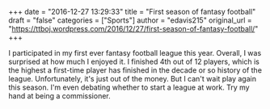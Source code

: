 +++
date = "2016-12-27 13:29:33"
title = "First season of fantasy football"
draft = "false"
categories = ["Sports"]
author = "edavis215"
original_url = "https://ttboj.wordpress.com/2016/12/27/first-season-of-fantasy-football/"
+++

I participated in my first ever fantasy football league this year. Overall, I was surprised at how much I enjoyed it. I finished 4th out of 12 players, which is the highest a first-time player has finished in the decade or so history of the league. Unfortunately, it's just out of the money. But I can't wait play again this season. I'm even debating whether to start a league at work. Try my hand at being a commissioner.

